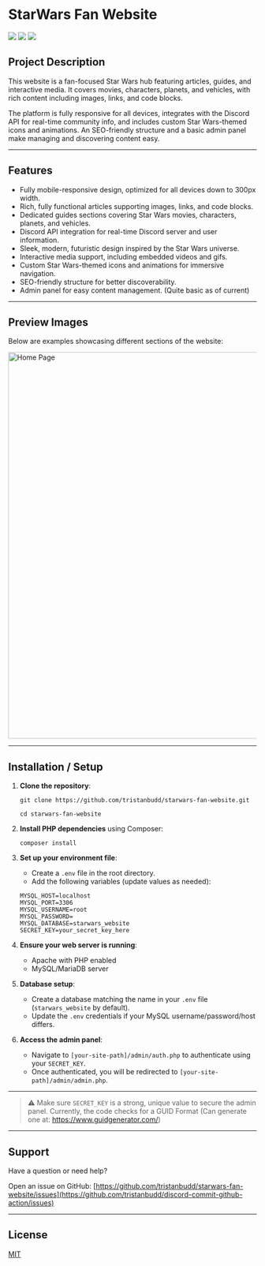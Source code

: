 # StarWars Fan Website
![](https://img.shields.io/github/stars/tristanbudd/starwars-fan-website.svg) ![](https://img.shields.io/github/forks/tristanbudd/starwars-fan-website.svg) ![](https://img.shields.io/github/issues/tristanbudd/starwars-fan-website.svg)

## Project Description
This website is a fan-focused Star Wars hub featuring articles, guides, and interactive media. It covers movies, characters, planets, and vehicles, with rich content including images, links, and code blocks.

The platform is fully responsive for all devices, integrates with the Discord API for real-time community info, and includes custom Star Wars-themed icons and animations. An SEO-friendly structure and a basic admin panel make managing and discovering content easy.

---

## Features
- Fully mobile-responsive design, optimized for all devices down to 300px width.
- Rich, fully functional articles supporting images, links, and code blocks.
- Dedicated guides sections covering Star Wars movies, characters, planets, and vehicles.
- Discord API integration for real-time Discord server and user information.
- Sleek, modern, futuristic design inspired by the Star Wars universe.
- Interactive media support, including embedded videos and gifs.
- Custom Star Wars-themed icons and animations for immersive navigation.
- SEO-friendly structure for better discoverability.
- Admin panel for easy content management. (Quite basic as of current)

---

## Preview Images
Below are examples showcasing different sections of the website:

<img width="638" height="784" alt="Home Page" src="https://github.com/user-attachments/assets/b0bddbbd-5f7e-4ad4-b22a-2281af26feda" />

---

## Installation / Setup

1. **Clone the repository**:
    ```
    git clone https://github.com/tristanbudd/starwars-fan-website.git
    ```
    ```
    cd starwars-fan-website
    ```

2. **Install PHP dependencies** using Composer:
    ```
    composer install
    ```
3. **Set up your environment file**:
    - Create a `.env` file in the root directory.
    - Add the following variables (update values as needed):

    ```
    MYSQL_HOST=localhost
    MYSQL_PORT=3306
    MYSQL_USERNAME=root
    MYSQL_PASSWORD=
    MYSQL_DATABASE=starwars_website
    SECRET_KEY=your_secret_key_here
    ```

4. **Ensure your web server is running**:
    - Apache with PHP enabled
    - MySQL/MariaDB server

5. **Database setup**:
    - Create a database matching the name in your `.env` file (`starwars_website` by default).
    - Update the `.env` credentials if your MySQL username/password/host differs.

6. **Access the admin panel**:
    - Navigate to `[your-site-path]/admin/auth.php` to authenticate using your `SECRET_KEY`.
    - Once authenticated, you will be redirected to `[your-site-path]/admin/admin.php`.

---

> ⚠️ Make sure `SECRET_KEY` is a strong, unique value to secure the admin panel. Currently, the code checks for a GUID Format (Can generate one at: https://www.guidgenerator.com/)

---

## Support

Have a question or need help?

Open an issue on GitHub:
[https://github.com/tristanbudd/starwars-fan-website/issues](https://github.com/tristanbudd/discord-commit-github-action/issues)

---

## License

[MIT](LICENSE)
